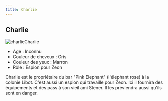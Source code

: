 ```yaml
---
title: Charlie
---
```


Charlie
-------


![charlie](/images/stories/saga/gundam0080/persos/zeon/charlie.jpg)Charlie  
- Age : Inconnu  
- Couleur de cheveux : Gris  
- Couleur des yeux : Marron  
- Rôle : Espion pour Zeon  
  
Charlie est le propriétaire du bar "Pink Elephant" (l'élephant rose) à la colonie Libot. C'est aussi un espion qui travaille pour Zeon. Ici il fournira des équipements et des pass à son vieil ami Stener. Il les préviendra aussi qu'ils sont en danger.

